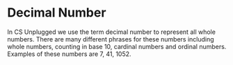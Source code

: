 # Decimal Number

In CS Unplugged we use the term decimal number to represent all whole numbers. There are many different phrases for these numbers including whole numbers, counting in base 10, cardinal numbers and ordinal numbers. Examples of these numbers are 7, 41, 1052.